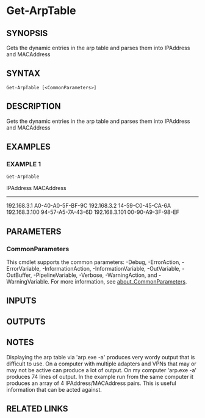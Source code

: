 ﻿---
external help file: PoshFunctions-help.xml
Module Name: poshfunctions
online version:
schema: 2.0.0
---

# Get-ArpTable

## SYNOPSIS
Gets the dynamic entries in the arp table and parses them into IPAddress and MACAddress

## SYNTAX

```
Get-ArpTable [<CommonParameters>]
```

## DESCRIPTION
Gets the dynamic entries in the arp table and parses them into IPAddress and MACAddress

## EXAMPLES

### EXAMPLE 1
```
Get-ArpTable
```

IPAddress     MACAddress
---------     ----------
192.168.3.1   A0-40-A0-5F-BF-9C
192.168.3.2   14-59-C0-45-CA-6A
192.168.3.100 94-57-A5-7A-43-6D
192.168.3.101 00-90-A9-3F-98-EF

## PARAMETERS

### CommonParameters
This cmdlet supports the common parameters: -Debug, -ErrorAction, -ErrorVariable, -InformationAction, -InformationVariable, -OutVariable, -OutBuffer, -PipelineVariable, -Verbose, -WarningAction, and -WarningVariable. For more information, see [about_CommonParameters](http://go.microsoft.com/fwlink/?LinkID=113216).

## INPUTS

## OUTPUTS

## NOTES
Displaying the arp table via 'arp.exe -a' produces very wordy output that is difficult to use.
On a computer with multiple adapters and VPNs that may or may not be active can produce a lot of output.
On my computer 'arp.exe -a' produces 74 lines of output.
In the example run from the same computer it produces
an array of 4 IPAddress/MACAddress pairs.
This is useful information that can be acted against.

## RELATED LINKS
